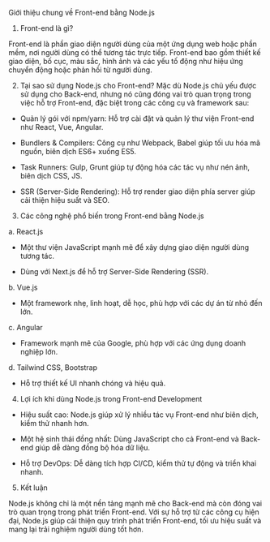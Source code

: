 Giới thiệu chung về Front-end bằng Node.js

1. Front-end là gì?

Front-end là phần giao diện người dùng của một ứng dụng web hoặc phần mềm, nơi người dùng có thể tương tác trực tiếp. Front-end bao gồm thiết kế giao diện, bố cục, màu sắc, hình ảnh và các yếu tố động như hiệu ứng chuyển động hoặc phản hồi từ người dùng.

2. Tại sao sử dụng Node.js cho Front-end?
Mặc dù Node.js chủ yếu được sử dụng cho Back-end, nhưng nó cũng đóng vai trò quan trọng trong việc hỗ trợ Front-end, đặc biệt trong các công cụ và framework sau:

- Quản lý gói với npm/yarn: Hỗ trợ cài đặt và quản lý thư viện Front-end như React, Vue, Angular.

- Bundlers & Compilers: Công cụ như Webpack, Babel giúp tối ưu hóa mã nguồn, biên dịch ES6+ xuống ES5.

- Task Runners: Gulp, Grunt giúp tự động hóa các tác vụ như nén ảnh, biên dịch CSS, JS.

- SSR (Server-Side Rendering): Hỗ trợ render giao diện phía server giúp cải thiện hiệu suất và SEO.

3. Các công nghệ phổ biến trong Front-end bằng Node.js

a. React.js

- Một thư viện JavaScript mạnh mẽ để xây dựng giao diện người dùng tương tác.

- Dùng với Next.js để hỗ trợ Server-Side Rendering (SSR).

b. Vue.js

- Một framework nhẹ, linh hoạt, dễ học, phù hợp với các dự án từ nhỏ đến lớn.

c. Angular

- Framework mạnh mẽ của Google, phù hợp với các ứng dụng doanh nghiệp lớn.

d. Tailwind CSS, Bootstrap

- Hỗ trợ thiết kế UI nhanh chóng và hiệu quả.

4. Lợi ích khi dùng Node.js trong Front-end Development

- Hiệu suất cao: Node.js giúp xử lý nhiều tác vụ Front-end như biên dịch, kiểm thử nhanh hơn.

- Một hệ sinh thái đồng nhất: Dùng JavaScript cho cả Front-end và Back-end giúp dễ dàng đồng bộ hóa dữ liệu.

- Hỗ trợ DevOps: Dễ dàng tích hợp CI/CD, kiểm thử tự động và triển khai nhanh.

5. Kết luận

Node.js không chỉ là một nền tảng mạnh mẽ cho Back-end mà còn đóng vai trò quan trọng trong phát triển Front-end. Với sự hỗ trợ từ các công cụ hiện đại, Node.js giúp cải thiện quy trình phát triển Front-end, tối ưu hiệu suất và mang lại trải nghiệm người dùng tốt hơn.

